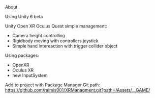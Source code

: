 About

Using Unity 6 beta

Unity Open XR Oculus Quest simple management:
* Camera height controlling
* Rigidbody moving with controllers joystick
* Simple hand intereaction with trigger collider object

Using packages:
* OpenXR
* Oculus XR
* new InputSystem

Add to project with Package Manager Git path:
https://github.com/raimis001/XRManagment.git?path=/Assets/__GAME/
